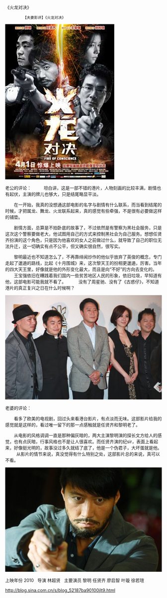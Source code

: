 《火龙对决》

			【夫妻影评】《火龙对决》

![](./img/52187ba9t8bcc669404b3&690.jpg)


<p align="left">
老公的评论：
 
　　坦白讲，这是一部不错的港片，人物刻画的比较丰满，剧情也有起伏，主演的牌儿也够大，只是结尾略显平淡。
 

　　在一开始，我真的没想通这部电影的名字与剧情有什么联系，而当看到结尾的时候，才把属龙、舞龙、火龙联系起来，真的感觉有些牵强，不是很有必要做这样的铺垫。
 

　　剧情方面，总算是不拍卧底的故事了，不过依然是有警察为黑社会服务，只是这次这个警察要做老大，他试图用自己的方式来控制黑社会为自己服务。想想任贤齐扮演的这个角色，只是因为他喜欢的女人之前做过什么，就导致了自己的职位无法升迁，这一切确实有点不公平，但又确实很自然，很写实。
 

　　黎明最近也不知道怎么了，不再靠绯闻炒作的他似乎放弃了英俊的概念，专门走起了邋遢的路线，比起《十月围城》来，这次黎天王的扮相更邋遢，厉害。当年的四大天王里，好像就是他的外形变化最大，而且是向“不好”的方向去变化的。
 
　　王宝强依旧在糟践着我们国内一些贫苦地区人民的形象，依旧垃圾，早知道有他，这部电影可能我就不看了。
 
　　没有了周星驰、没有了《古惑仔》，不知道港片的真正复兴之日在什么时候啊？
 

![](./img/52187ba9t8bcc6995e3e8&690.jpg)


老婆的评论：
 

　　看多了欧美的电视剧，回过头来看港台影片，有点淡而无味。这部影片给我的感觉就是这样的，看过唯一留下的那一点感触就是任贤齐和黎明老了。
 

　　从电影的风格调调一直是那种偏灰暗的，两大主演黎明演的探长文方给人的感觉，也有点灰暗，行事风格也不是让人很喜欢。而任贤齐演的纪sir，表面上看起来，好像挺光明的，故事没过多久就结了底了，他是一个伪君子，大坏蛋就是他。
 
　　从影片的情节来说，真没觉得有什么特别之处，这部影片总的来说，真可以不看。
 

![](./img/52187ba9t8bcc6ddfa521&690.jpg)


上映年份
2010
 
导演
林超贤
 
主要演员
黎明
任贤齐
廖启智
叶璇
徐若瑄
　　							
		
http://blog.sina.com.cn/s/blog_52187ba90100jlt9.html
